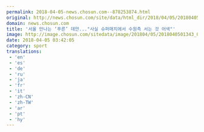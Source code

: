 ```yaml
---
permalink: 2018-04-05-news.chosun.com--878253874.html
original: http://news.chosun.com/site/data/html_dir/2018/04/05/2018040501407.html
domain: news.chosun.com
title: '서울 만나는 ‘푸른’ 데얀..."사실 슈퍼매치에서 수원측 서는 것 어색"'
image: http://image.chosun.com/sitedata/image/201804/05/2018040501343_0.jpg
date: 2018-04-05 03:42:05
category: sport
translations: 
 - 'en'
 - 'es'
 - 'de'
 - 'ru'
 - 'ja'
 - 'fr'
 - 'it'
 - 'zh-CN'
 - 'zh-TW'
 - 'ar'
 - 'pt'
 - 'hy'
---
```


